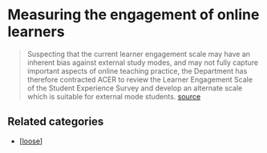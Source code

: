 # Measuring the engagement of online learners

> Suspecting that the current learner engagement scale may have an inherent bias against external study modes, and may not fully capture important aspects of online teaching practice, the Department has therefore contracted ACER to review the Learner Engagement Scale of the Student Experience Survey and develop an alternate scale which is suitable for external mode students. [source](https://rd.acer.org/article/measuring-the-engagement-of-online-learners)

## Related categories

- [[loose]]

[//begin]: # "Autogenerated link references for markdown compatibility"
[loose]: ../loose "Loose notes"
[//end]: # "Autogenerated link references"